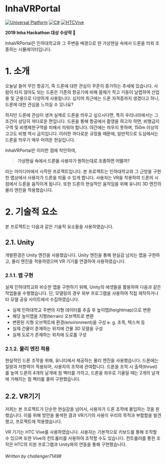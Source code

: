 # InhaVRPortal

[![Universal Platform](https://img.shields.io/badge/Platform-Universal-darkgreen?logo=windows&logoColor=white)](https://docs.microsoft.com/ko-kr/windows/uwp/get-started/universal-application-platform-guide) [![C#](https://img.shields.io/badge/C%23-Unity-222?logo=Unity)](https://unity.com/) [![HTCVive](https://img.shields.io/badge/VR-HTC%20Vive-1af)](https://www.vive.com/)

**2019 Inha Hackathon 대상 수상작 :1st_place_medal:**

InhaVRPortal은 인하대학교와 그 주변을 배경으로 한 가상현실 속에서 드론을 띄워 조종하는 시뮬레이터입니다.

# 1. 소개

오늘날 들어 무인 항공기, 즉 드론에 대한 관심이 꾸준히 증가하는 추세에 있습니다. 사람이 타지 않아도 되는 드론은 기존의 항공기에 비해 몸체가 작고 기동이 날렵하여 산업용 및 군용으로 다양하게 사용됩니다. 심지어 최근에는 드론 자격증까지 생겼다고 하니, 드론에 대한 관심을 느끼실 수 있나요?

하지만 드론에 관심이 생겨 실제로 드론을 띄우고 싶으시다면, 특히 우리나라에서는 그 조건이 상당히 까다로운 편입니다. 드론을 통해 항공에서 촬영을 하고자 하면, 비행금지구역 및 비행제한구역을 피해서 띄워야 합니다. 야간에는 띄우지 못하며, 150m 이상의 고고도 비행 역시 금지입니다. 이러한 까다로운 규정들 때문에, 일반적으로 도심에서는 드론을 띄우기 매우 어려운 현실입니다.

InhaVRPortal은 이러한 점에 착안하여, 

> **가상현실 속에서 드론을 사용자가 원하는대로 조종하면 어떨까?**

라는 아이디어에서 시작한 프로젝트입니다. 본 프로젝트는 인하대학교와 그 근방을 구현한 맵상에서 사용자가 드론을 띄울 수 있게 합니다. 사용자는 VR을 착용하여 드론의 시점에서 드론을 움직이게 됩니다. 또한 드론의 현실적인 움직임을 위해 유니티 3D 엔진의 물리 엔진을 적용했습니다.

# 2. 기술적 요소

본 프로젝트는 다음과 같은 기술적 요소들을 사용하였습니다.

## 2.1. Unity 

개발환경은 Unity 엔진을 사용했습니다. Unity 엔진을 통해 현실감 넘치는 맵을 구현하고, 물리 엔진을 적용하였으며 VR 기기를 연결하여 사용하였습니다.

### 2.1.1. 맵 구현

실제 인하대학교와 비슷한 맵을 구현하기 위해, Unity의 에셋들을 활용하여 다음과 같은 작업들을 수행했습니다. 단, 모델링의 경우 외부 프로그램을 사용하여 직접 제작하거나 타 모델 공유 사이트에서 수집하였습니다.
* 실제 인하대학교 주변의 지형 데이터를 추출 후 높이맵(heightmap)으로 변환
* 해당 높이맵을 지형(terrain) 오브젝트로 변환
* 변환된 지형 오브젝트에 환경(environment)을 구성 e. g. 초목, 텍스쳐 등
* 실제 건물이 존재하는 위치에 건물 3D 모델을 구성
* 실제 도로가 존재하는 위치에 도로를 구성

### 2.1.2. 물리 엔진 적용

현실적인 드론 조작을 위해, 유니티에서 제공하는 물리 엔진을 사용했습니다. 드론에는 질량과 저항력이 적용되어, 사용자의 조작에 관여합니다. 드론을 조작 시 출력(thrust)를 높여 드론의 4개의 날개에 힘 벡터를 가하고, 드론을 좌우로 기울일 때는 2개의 날개에 가해지는 힘 벡터를 줄여 구현했습니다.

## 2.2. VR기기

저희는 본 프로젝트가 단순한 현실감을 넘어서, 사용자가 드론 조작에 몰입하는 것을 원했습니다. 이를 위해 방안을 물색한 결과 VR기기의 사용이 우리의 목적과 부합함을 발견했고, 프로젝트에 적용했습니다.

 VR 기기는 HTC Vive를 사용하였습니다. 사용자는 기본적으로 키보드를 통해 조작할 수 있으며 또한 Vive의 컨트롤러를 사용하여 조작할 수도 있습니다. 컨트롤러를 통한 조작은 HTC의 지원 프로그램과 Unity와의 연동을 통해 구현했습니다.

###### Written by challenger71498
